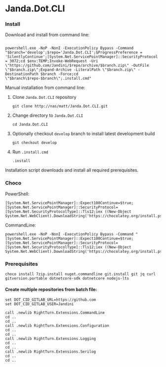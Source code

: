 # Janda.Dot.CLI



### Install

Download and install from command line: 
```

powershell.exe -NoP -NonI -ExecutionPolicy Bypass -Command "$branch='develop';$repo='Janda.Dot.CLI';$ProgressPreference = 'SilentlyContinue';[System.Net.ServicePointManager]::SecurityProtocol = 3072;cd $env:TEMP;Invoke-WebRequest -Uri \"https://github.com/Jandini/$repo/archive/$branch.zip\" -OutFile \"$branch.zip\";Expand-Archive -LiteralPath \"$branch.zip\" -DestinationPath $branch -Force;cd \"$branch\$repo-$branch\";.install.cmd"

```




Manual installation from command line: 

1. Clone ```Janda.Dot.CLI``` repository
	```
	git clone http://nas/matt/Janda.Dot.CLI.git
	```

2. Change directory to ```Janda.Dot.CLI```
	```
	cd Janda.Dot.CLI
	```

3. Optionally checkout ```develop``` branch to install latest development build
	```
	git checkout develop
	```
4. Run ```.install.cmd``` 
	```
	.install
	```



Installation script downloads and install all required prerequisites.


### Choco

PowerShell:
```
[System.Net.ServicePointManager]::Expect100Continue=$true;[System.Net.ServicePointManager]::SecurityProtocol=[System.Net.SecurityProtocolType]::Tls12;iex ((New-Object System.Net.WebClient).DownloadString('https://chocolatey.org/install.ps1'))
```

CommandLine:
```
powershell.exe -NoP -NonI -ExecutionPolicy Bypass -Command "[System.Net.ServicePointManager]::Expect100Continue=$true;[System.Net.ServicePointManager]::SecurityProtocol=[System.Net.SecurityProtocolType]::Tls12;iex ((New-Object System.Net.WebClient).DownloadString('https://chocolatey.org/install.ps1'))"
```

### Prerequisites

```
choco install 7zip.install nuget.commandline git.install git jq curl gitversion.portable dotnetcore-sdk dotnetcore nodejs-lts
```

#### Create multiple repositories from batch file:

```
set DOT_CID_GITLAB_URL=https://github.com
set DOT_CID_GITLAB_USER=Jandini

call .newlib RightTurn.Extensions.CommandLine
cd ..
cd ..
call .newlib RightTurn.Extensions.Configuration
cd ..
cd ..
call .newlib RightTurn.Extensions.Logging
cd ..
cd ..
call .newlib RightTurn.Extensions.Serilog
cd ..
cd ..
```